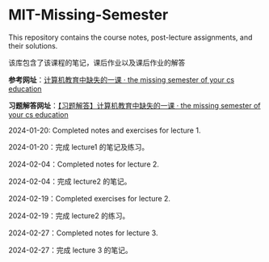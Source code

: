 # MIT-Missing-Semester
This repository contains the course notes, post-lecture assignments, and their solutions.  

该库包含了该课程的笔记，课后作业以及课后作业的解答

**参考网址**：[计算机教育中缺失的一课 · the missing semester of your cs education](https://missing-semester-cn.github.io/)

**习题解答网址**：[【习题解答】计算机教育中缺失的一课 · the missing semester of your cs education](https://missing-semester-cn.github.io/missing-notes-and-solutions/)

2024-01-20: Completed notes and exercises for lecture 1.

2024-01-20：完成 lecture1 的笔记及练习。

2024-02-04：Completed notes for lecture 2.

2024-02-04：完成 lecture2 的笔记。

2024-02-19：Completed exercises for lecture 2.

2024-02-19：完成 lecture2 的练习。

2024-02-27：Completed notes for lecture 3.

2024-02-27：完成 lecture 3 的笔记。